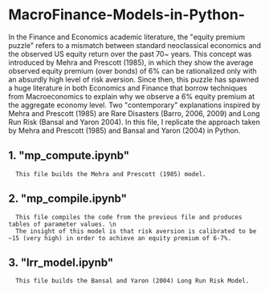 # MacroFinance-Models-in-Python-

In the Finance and Economics academic literature, the "equity premium puzzle" refers to a mismatch between standard neoclassical economics and the observed US equity return over the past 70~ years. This concept was introduced by Mehra and Prescott (1985), in which they show the average observed equity premium (over bonds) of 6% can be rationalized only with an absurdly high level of risk aversion. Since then, this puzzle has spawned a huge literature in both Economics and Finance that borrow techniques from Macroeconomics to explain why we observe a 6% equity premium at the aggregate economy level. Two "contemporary" explanations inspired by Mehra and Prescott (1985) are Rare Disasters (Barro, 2006, 2009) and Long Run Risk (Bansal and Yaron 2004). In this file, I replicate the approach taken by Mehra and Prescott (1985) and Bansal and Yaron (2004) in Python.   

## 1. "mp_compute.ipynb"  
      This file builds the Mehra and Prescott (1985) model. 

## 2. "mp_compile.ipynb"
      This file compiles the code from the previous file and produces tables of parameter values. \n
      The insight of this model is that risk aversion is calibrated to be ~15 (very high) in order to achieve an equity premium of 6-7%.   
      
## 3. "lrr_model.ipynb"
      This file builds the Bansal and Yaron (2004) Long Run Risk Model.

